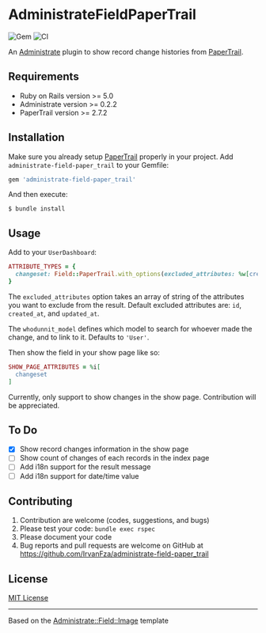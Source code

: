 # AdministrateFieldPaperTrail

![Gem](https://img.shields.io/gem/v/administrate-field-paper_trail.svg)
![CI](https://github.com/IrvanFza/administrate-field-paper_trail/workflows/CI/badge.svg)

An [Administrate](https://github.com/thoughtbot/administrate/) plugin to show record change histories from [PaperTrail](https://github.com/paper-trail-gem/paper_trail).

## Requirements

- Ruby on Rails version >= 5.0
- Administrate version >= 0.2.2
- PaperTrail version >= 2.7.2

## Installation

Make sure you already setup [PaperTrail](https://github.com/paper-trail-gem/paper_trail#1b-installation) properly in your project.
Add `administrate-field-paper_trail` to your Gemfile:

```ruby
gem 'administrate-field-paper_trail'
```

And then execute:
```
$ bundle install
```

## Usage

Add to your `UserDashboard`:

```ruby
ATTRIBUTE_TYPES = {
  changeset: Field::PaperTrail.with_options(excluded_attributes: %w[created_at updated_at], whodunnit_model: 'User'),
}
```

The `excluded_attributes` option takes an array of string of the attributes you want to exclude from the result. Default excluded attributes are: `id`, `created_at`, and `updated_at`.

The `whodunnit_model` defines which model to search for whoever made the change, and to link to it. Defaults to `'User'`.

Then show the field in your show page like so:

```ruby
SHOW_PAGE_ATTRIBUTES = %i[
  changeset
]
```

Currently, only support to show changes in the show page. Contribution will be appreciated.

## To Do

- [x] Show record changes information in the show page
- [ ] Show count of changes of each records in the index page
- [ ] Add i18n support for the result message
- [ ] Add i18n support for date/time value

## Contributing

1. Contribution are welcome (codes, suggestions, and bugs)
2. Please test your code: `bundle exec rspec`
3. Please document your code
4. Bug reports and pull requests are welcome on GitHub at https://github.com/IrvanFza/administrate-field-paper_trail

## License

[MIT License](https://github.com/IrvanFza/administrate-field-paper_trail/blob/master/LICENSE.md)

---
Based on the [Administrate::Field::Image](https://github.com/thoughtbot/administrate-field-image) template
